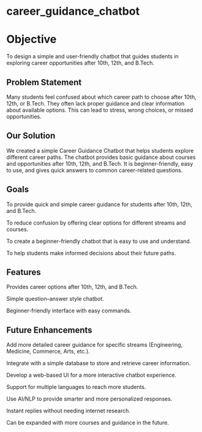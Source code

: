 # career_guidance_chatbot
# **Objective**
To design a simple and user-friendly chatbot that guides students in exploring career opportunities after 10th, 12th, and B.Tech.

##  Problem Statement
Many students feel confused about which career path to choose after 10th, 12th, or B.Tech. They often lack proper guidance and clear information about available options. This can lead to stress, wrong choices, or missed opportunities.

##  Our Solution
We created a simple Career Guidance Chatbot that helps students explore different career paths. The chatbot provides basic guidance about courses and opportunities after 10th, 12th, and B.Tech. It is beginner-friendly, easy to use, and gives quick answers to common career-related questions.

##  Goals
To provide quick and simple career guidance for students after 10th, 12th, and B.Tech.

To reduce confusion by offering clear options for different streams and courses.

To create a beginner-friendly chatbot that is easy to use and understand.

To help students make informed decisions about their future paths.

##  Features
Provides career options after 10th, 12th, and B.Tech.

Simple question–answer style chatbot.

Beginner-friendly interface with easy commands.

## Future Enhancements
Add more detailed career guidance for specific streams (Engineering, Medicine, Commerce, Arts, etc.).

Integrate with a simple database to store and retrieve career information.

Develop a web-based UI for a more interactive chatbot experience.

Support for multiple languages to reach more students.

Use AI/NLP to provide smarter and more personalized responses.

Instant replies without needing internet research.

Can be expanded with more courses and guidance in the future.

